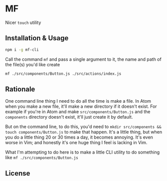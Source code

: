 # MF

Nicer `touch` utility

## Installation & Usage

```sh
npm i -g mf-cli
```

Call the command `mf` and pass a single argument to it, the name and path of the file(s) you'd like create

```sh
mf ./src/components/Button.js ./src/actions/index.js
```

## Rationale

One command line thing I need to do all the time is make a file. In Atom when you make a new file, it'll make a new directory if it doesn't exist. For example if you're in Atom and make `src/components/Button.js` and the `components` directory doesn't exist, it'll just create it by default.

But on the command line, to do this, you'd need to `mkdir src/components && touch components/Button.js` to make that happen. It's a little thing, but when you do a little thing 20 or 30 times a day, it becomes annoying. It's even worse in Vim; and honestly it's one huge thing I feel is lacking in Vim.

What I'm attempting to do here is to make a little CLI utility to do something like `mf ./src/components/Button.js`

## License
